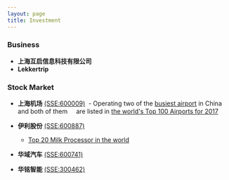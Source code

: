 ```yaml
---
layout: page
title: Investment
---
```


### Business 

- **上海互启信息科技有限公司**
- **Lekkertrip**

### Stock Market

- **上海机场** [(SSE:600009)](http://www.sse.com.cn/assortment/stock/list/info/company/index.shtml?COMPANY_CODE=600009)
  - Operating two of the [busiest airport](http://www.caac.gov.cn/XXGK/XXGK/TJSJ/201702/t20170224_42760.html) in China and both of them     are listed in [the world's Top 100 Airports for 2017](http://www.worldairportawards.com/awards/world_airport_rating.html)

- **伊利股份** [(SSE:600887)](http://www.sse.com.cn/assortment/stock/list/info/company/index.shtml?COMPANY_CODE=600887)
  - [Top 20 Milk Processor in the world](http://www.dairyglobal.net/Articles/General/2016/7/Who-are-the-top-20-milk-processors-2836106W/)
  
- **华域汽车** [(SSE:600741)](http://www.sse.com.cn/assortment/stock/list/info/company/index.shtml?COMPANY_CODE=600741)

- **华铭智能** [(SSE:300462)](http://disclosure.szse.cn/m/drgg_search.htm?secode=300462)
